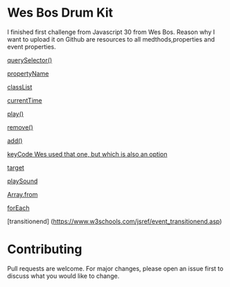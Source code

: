 # Wes Bos Drum Kit 

I finished first challenge from Javascript 30 from Wes Bos. Reason why I want to upload it on Github are resources to all medthods,properties and event properties.

[querySelector()](https://www.w3schools.com/jsref/met_document_queryselector.asp)

[propertyName](https://www.w3schools.com/jsref/event_transition_propertyname.asp)

[classList](https://www.w3schools.com/jsref/prop_element_classlist.asp)

[currentTime](https://www.w3schools.com/tags/av_prop_currenttime.asp)

[play()](https://www.w3schools.com/tags/av_met_play.asp)

[remove()](https://www.w3schools.com/jsref/met_element_remove.asp)

[add()](https://www.w3schools.com/jsref/met_select_add.asp)

[keyCode Wes used that one, but which is also an option](https://www.w3schools.com/jsref/event_key_keycode.asp)

[target](https://www.w3schools.com/jsref/event_target.asp)

[playSound](http://lessons.livecode.com/m/4071/l/742506-how-do-i-play-sound-files-in-html5)

[Array.from](https://www.w3schools.com/jsref/jsref_from.asp)

[forEach](https://www.w3schools.com/jsref/jsref_foreach.asp)

[transitionend] (https://www.w3schools.com/jsref/event_transitionend.asp)

# Contributing

Pull requests are welcome. For major changes, please open an issue first to discuss what you would like to change.
